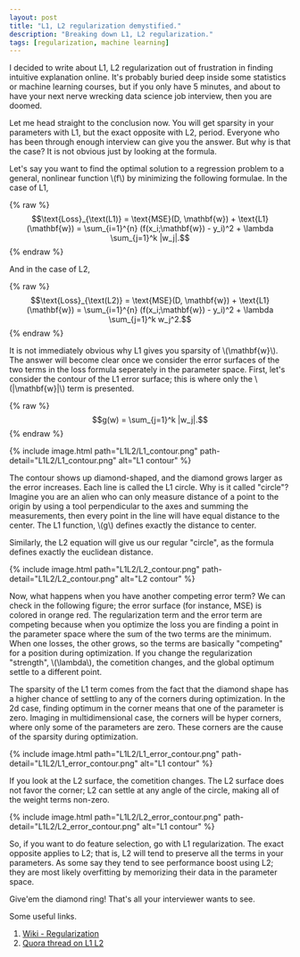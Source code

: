 ```yaml
---
layout: post
title: "L1, L2 regularization demystified."
description: "Breaking down L1, L2 regularization."
tags: [regularization, machine learning]
---
```


I decided to write about L1, L2 regularization out of frustration in finding intuitive explanation online. It's probably buried deep inside some statistics or machine learning courses, but if you only have 5 minutes, and about to have your next nerve wrecking data science job interview, then you are doomed.

Let me head straight to the conclusion now. You will get sparsity in your parameters with L1, but the exact opposite with L2, period. Everyone who has been through enough interview can give you the answer. But why is that the case? It is not obvious just by looking at the formula.

 Let's say you want to find the optimal solution to a regression problem to a general, nonlinear function \\(f\\) by minimizing the following formulae. In the case of L1,

{% raw %}
$$\text{Loss}_{\text(L1)} =  \text{MSE}(D, \mathbf{w}) + \text{L1}(\mathbf{w}) =  \sum_{i=1}^{n} (f(x_i;\mathbf{w}) - y_i)^2 + \lambda \sum_{j=1}^k |w_j|.$$
{% endraw %}

And in the case of L2,

{% raw %}
$$\text{Loss}_{\text(L2)} =  \text{MSE}(D, \mathbf{w}) + \text{L1}(\mathbf{w}) =  \sum_{i=1}^{n} (f(x_i;\mathbf{w}) - y_i)^2 + \lambda \sum_{j=1}^k w_j^2.$$
{% endraw %}

It is not immediately obvious why L1 gives you sparsity of \\(\mathbf{w}\\). The answer will become clear once we consider the error surfaces of the two terms in the loss formula seperately in the parameter space. First, let's consider the contour of the L1 error surface; this is where only the \\(\|\\mathbf{w}\|\\) term is presented.

{% raw %}
$$g(w) = \sum_{j=1}^k |w_j|.$$
{% endraw %}

{% include image.html path="L1L2/L1_contour.png" path-detail="L1L2/L1_contour.png" alt="L1 contour" %}

The contour shows up diamond-shaped, and the diamond grows larger as the error increases. Each line is called the L1 circle. Why is it called "circle"? Imagine you are an alien who can only measure distance of a point to the origin by using a tool perpendicular to the axes and summing the measurements, then every point in the line will have equal distance to the center. The L1 function, \\(g\\) defines exactly the distance to center.

Similarly, the L2 equation will give us our regular "circle", as the formula defines exactly the euclidean distance.

{% include image.html path="L1L2/L2_contour.png" path-detail="L1L2/L2_contour.png" alt="L2 contour" %}

Now, what happens when you have another competing error term? We can check in the following figure; the error surface (for instance, MSE) is colored in orange red. The regularization term and the error term are competing because when you optimize the loss you are finding a point in the parameter space where the sum of the two terms are the minimum. When one losses, the other grows, so the terms are basically "competing" for a position during optimization. If you change the regularization "strength", \\(\\lambda\\), the cometition changes, and the global optimum settle to a different point.

The sparsity of the L1 term comes from the fact that the diamond shape has a higher chance of settling to any of the corners during optimization. In the 2d case, finding optimum in the corner means that one of the parameter is zero. Imaging in multidimensional case, the corners will be hyper corners, where only some of the parameters are zero. These corners are the cause of the sparsity during optimization.

{% include image.html path="L1L2/L1_error_contour.png" path-detail="L1L2/L1_error_contour.png" alt="L1 contour" %}

If you look at the L2 surface, the cometition changes. The L2 surface does not favor the corner; L2 can settle at any angle of the circle, making all of the weight terms non-zero.

{% include image.html path="L1L2/L2_error_contour.png" path-detail="L1L2/L2_error_contour.png" alt="L1 contour" %}

So, if you want to do feature selection, go with L1 regularization. The exact opposite applies to L2; that is, L2 will tend to preserve all the terms in your parameters. As some say they tend to see performance boost using L2; they are most likely overfitting by memorizing their data in the parameter space.

Give'em the diamond ring! That's all your interviewer wants to see.

Some useful links.
1. [Wiki - Regularization](https://en.wikipedia.org/wiki/Regularization_(mathematics))
2. [Quora thread on L1 L2](https://www.quora.com/What-is-the-difference-between-L1-and-L2-regularization)
